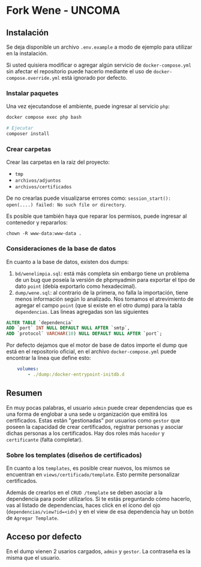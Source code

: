 # Fork Wene - UNCOMA

## Instalación
Se deja disponible un archivo `.env.example` a modo de ejemplo para utilizar en la instalación.

Si usted quisiera modificar o agregar algún servicio de `docker-compose.yml` sin afectar el repositorio puede hacerlo mediante el uso de `docker-compose.override.yml` está ignorado por defecto.

### Instalar paquetes
Una vez ejecutandose el ambiente, puede ingresar al servicio `php`:
```sh
docker compose exec php bash

# Ejecutar
composer install
```

### Crear carpetas
Crear las carpetas en la raiz del proyecto:
  - `tmp`
  - `archivos/adjuntos`
  - `archivos/certificados`

De no crearlas puede visualizarse errores como: `session_start(): open(....) failed: No such file or directory`.

Es posible que también haya que reparar los permisos, puede ingresar al contenedor y repararlos:
```
chown -R www-data:www-data .
```

### Consideraciones de la base de datos
En cuanto a la base de datos, existen dos dumps:
1. `bd/wenelimpia.sql`: está más completa sin embargo tiene un problema de un bug que poseía la versión de phpmyadmin para exportar el tipo de dato `point` (debía exportarlo como hexadecimal).
2. `dump/wene.sql`: al contrario de la primera, no falla la importación, tiene menos información según lo analizado. Nos tomamos el atrevimiento de agregar el campo `point` (que si existe en el otro dump) para la tabla `dependencias`. Las lineas  agregadas son las siguientes
```sql
ALTER TABLE `dependencia` 
ADD `port` INT NULL DEFAULT NULL AFTER `smtp`, 
ADD `protocol` VARCHAR(10) NULL DEFAULT NULL AFTER `port`;
```

Por defecto dejamos que el motor de base de datos importe el dump que está en el repositorio oficial, en el archivo `docker-compose.yml` puede encontrar la linea que define esto:
```yml
    volumes:
        - ./dump:/docker-entrypoint-initdb.d
```

## Resumen
En muy pocas palabras, el usuario `admin` puede crear dependencias que es una forma de englobar a una sede u organización que emitirá los certificados. Estas están "gestionadas" por usuarios como `gestor` que poseen la capacidad de crear certificados, registrar personas y asociar dichas personas a los certificados. Hay dos roles más `hacedor` y `certificante` (falta completar).

### Sobre los templates (diseños de certificados)
En cuanto a los `templates`, es posible crear nuevos, los mismos se encuentran en `views/certificado/template`. Esto permite personalizar certificados. 

Además de crearlos en el `CRUD /template` se deben asociar a la dependencia para poder utilizarlos. Si te estás preguntando cómo hacerlo, vas al listado de dependencias, haces click en el ícono del ojo (`dependencias/view?id=<id>`) y en el view de esa dependencia hay un botón de `Agregar Template`.

## Acceso por defecto
En el dump vienen 2 usarios cargados, `admin` y `gestor`. La contraseña es la misma que el usuario.
